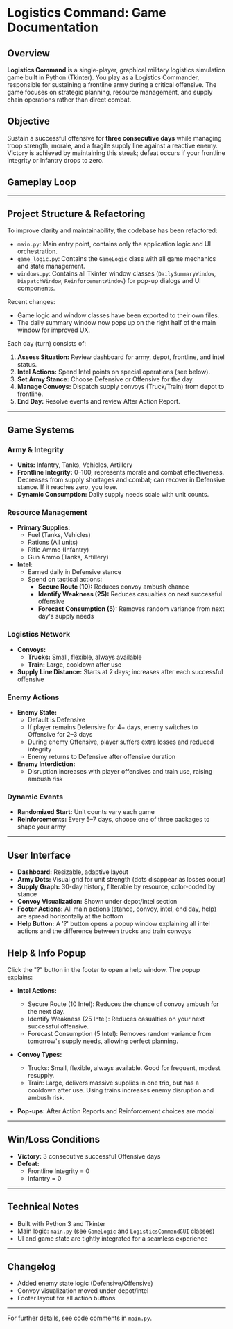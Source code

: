 
# Logistics Command: Game Documentation

## Overview

**Logistics Command** is a single-player, graphical military logistics simulation game built in Python (Tkinter). You play as a Logistics Commander, responsible for sustaining a frontline army during a critical offensive. The game focuses on strategic planning, resource management, and supply chain operations rather than direct combat.

## Objective

Sustain a successful offensive for **three consecutive days** while managing troop strength, morale, and a fragile supply line against a reactive enemy. Victory is achieved by maintaining this streak; defeat occurs if your frontline integrity or infantry drops to zero.


## Gameplay Loop

---

## Project Structure & Refactoring

To improve clarity and maintainability, the codebase has been refactored:

- `main.py`: Main entry point, contains only the application logic and UI orchestration.
- `game_logic.py`: Contains the `GameLogic` class with all game mechanics and state management.
- `windows.py`: Contains all Tkinter window classes (`DailySummaryWindow`, `DispatchWindow`, `ReinforcementWindow`) for pop-up dialogs and UI components.

Recent changes:
- Game logic and window classes have been exported to their own files.
- The daily summary window now pops up on the right half of the main window for improved UX.

Each day (turn) consists of:
1. **Assess Situation:** Review dashboard for army, depot, frontline, and intel status.
2. **Intel Actions:** Spend Intel points on special operations (see below).
3. **Set Army Stance:** Choose Defensive or Offensive for the day.
4. **Manage Convoys:** Dispatch supply convoys (Truck/Train) from depot to frontline.
5. **End Day:** Resolve events and review After Action Report.

---

## Game Systems

### Army & Integrity
- **Units:** Infantry, Tanks, Vehicles, Artillery
- **Frontline Integrity:** 0–100, represents morale and combat effectiveness. Decreases from supply shortages and combat; can recover in Defensive stance. If it reaches zero, you lose.
- **Dynamic Consumption:** Daily supply needs scale with unit counts.

### Resource Management
- **Primary Supplies:**
    - Fuel (Tanks, Vehicles)
    - Rations (All units)
    - Rifle Ammo (Infantry)
    - Gun Ammo (Tanks, Artillery)
- **Intel:**
    - Earned daily in Defensive stance
    - Spend on tactical actions:
        - **Secure Route (10):** Reduces convoy ambush chance
        - **Identify Weakness (25):** Reduces casualties on next successful offensive
        - **Forecast Consumption (5):** Removes random variance from next day's supply needs

### Logistics Network
- **Convoys:**
    - **Trucks:** Small, flexible, always available
    - **Train:** Large, cooldown after use
- **Supply Line Distance:** Starts at 2 days; increases after each successful offensive

### Enemy Actions
- **Enemy State:**
    - Default is Defensive
    - If player remains Defensive for 4+ days, enemy switches to Offensive for 2–3 days
    - During enemy Offensive, player suffers extra losses and reduced integrity
    - Enemy returns to Defensive after offensive duration
- **Enemy Interdiction:**
    - Disruption increases with player offensives and train use, raising ambush risk

### Dynamic Events
- **Randomized Start:** Unit counts vary each game
- **Reinforcements:** Every 5–7 days, choose one of three packages to shape your army

---

## User Interface

- **Dashboard:** Resizable, adaptive layout
- **Army Dots:** Visual grid for unit strength (dots disappear as losses occur)
- **Supply Graph:** 30-day history, filterable by resource, color-coded by stance
- **Convoy Visualization:** Shown under depot/intel section
- **Footer Actions:** All main actions (stance, convoy, intel, end day, help) are spread horizontally at the bottom
- **Help Button:** A '?' button opens a popup window explaining all intel actions and the difference between trucks and train convoys
## Help & Info Popup

Click the "?" button in the footer to open a help window. The popup explains:

- **Intel Actions:**
    - Secure Route (10 Intel): Reduces the chance of convoy ambush for the next day.
    - Identify Weakness (25 Intel): Reduces casualties on your next successful offensive.
    - Forecast Consumption (5 Intel): Removes random variance from tomorrow's supply needs, allowing perfect planning.

- **Convoy Types:**
    - Trucks: Small, flexible, always available. Good for frequent, modest resupply.
    - Train: Large, delivers massive supplies in one trip, but has a cooldown after use. Using trains increases enemy disruption and ambush risk.
- **Pop-ups:** After Action Reports and Reinforcement choices are modal

---

## Win/Loss Conditions

- **Victory:** 3 consecutive successful Offensive days
- **Defeat:**
    - Frontline Integrity = 0
    - Infantry = 0

---

## Technical Notes

- Built with Python 3 and Tkinter
- Main logic: `main.py` (see `GameLogic` and `LogisticsCommandGUI` classes)
- UI and game state are tightly integrated for a seamless experience

---

## Changelog

- Added enemy state logic (Defensive/Offensive)
- Convoy visualization moved under depot/intel
- Footer layout for all action buttons

---

For further details, see code comments in `main.py`.
